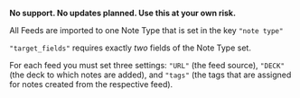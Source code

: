 **No support. No updates planned. Use this at your own risk.**

All Feeds are imported to one Note Type that is set in the key `"note type"`

`"target_fields"` requires exactly *two* fields of the Note Type set.

For each feed you must set three settings: `"URL"` (the feed source), `"DECK"` (the deck to which notes are added), and `"tags"` (the tags that are assigned for notes created from the respective feed).

